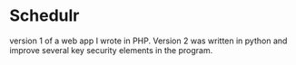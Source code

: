 # Schedulr
version 1 of a web app I wrote in PHP. Version 2 was written in python and improve several key security elements in the program.
